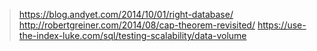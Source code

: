 > https://blog.andyet.com/2014/10/01/right-database/
> http://robertgreiner.com/2014/08/cap-theorem-revisited/
> https://use-the-index-luke.com/sql/testing-scalability/data-volume
